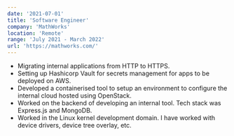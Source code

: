 ```yaml
---
date: '2021-07-01'
title: 'Software Engineer'
company: 'MathWorks'
location: 'Remote'
range: 'July 2021 - March 2022'
url: 'https://mathworks.com/'
---
```


- Migrating internal applications from HTTP to HTTPS.
- Setting up Hashicorp Vault for secrets management for apps to be deployed on AWS.
- Developed a containerised tool to setup an environment to configure the internal cloud hosted using OpenStack.
- Worked on the backend of developing an internal tool. Tech stack was Express.js and MongoDB.
- Worked in the Linux kernel development domain. I have worked with device drivers, device tree overlay, etc.
